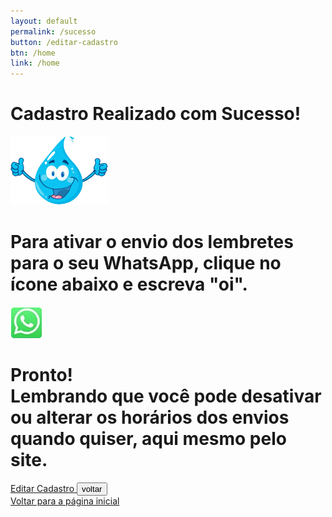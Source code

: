 ```yaml
---
layout: default
permalink: /sucesso
button: /editar-cadastro
btn: /home
link: /home
---
```


<div class="success text-center py-5">
  <h1 class="text-center px-5">
    Cadastro Realizado com Sucesso!
  </h1>
  <img src="assets/images/modal-8.png" class="py-3 success-image">
  <div>
    <h1 class="py-2">
      Para ativar o envio dos lembretes para o seu WhatsApp, clique no ícone abaixo e escreva "oi". 
    </h1>
  </div>
  <div class="pb-2">
    <a href="#"><img src="assets/images/whats.png" class="whats-sucsess"></a>
  </div>
  <h1 class="py-2">
    Pronto!
    <br>
    Lembrando que você pode desativar ou alterar os horários dos envios quando quiser, aqui mesmo pelo site.
  </h1>
  <div class="padding-btn d-flex justify-content-center mx-4 mt-5">
    <a href="{{ page.button | relative_url }}" class="form-control col-6 btn input-btn mr-1">
      Editar Cadastro
    </a>
    <input href="{{ page.btn | relative_url }}" type="button" class="form-control col-6 btn input-btn input-ok" value="voltar"/>
  </div>
  <div class="text-center pt-2">
    <a href="{{ page.link | relative_url }}">Voltar para a página inicial</a>
  </div>
</div>